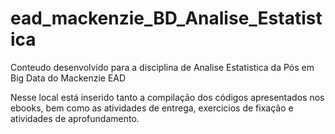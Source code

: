 # ead_mackenzie_BD_Analise_Estatistica
Conteudo desenvolvido para a disciplina de Analise Estatistica da Pós em Big Data do Mackenzie EAD

Nesse local está inserido tanto a compilação dos códigos apresentados nos ebooks, bem como as atividades de entrega, exercicios de fixação e atividades de aprofundamento.
